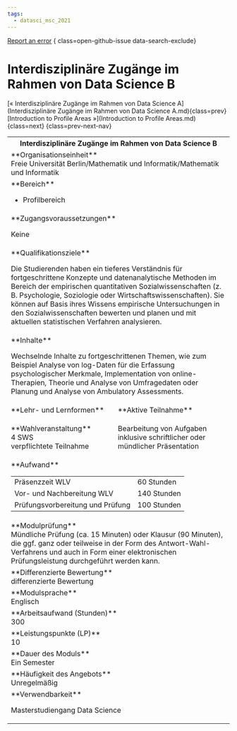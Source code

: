 ```yaml
---
tags:
  - datasci_msc_2021
---
```

[Report an error](https://github.com/SGSSGene/FUB-SUP/issues/new?title=Error%20in%20%22Interdisziplin%C3%A4re%20Zug%C3%A4nge%20im%20Rahmen%20von%20Data%20Science%20B%22&body=There%20seems%20to%20be%20an%20error%20in%20module%20%22Interdisziplin%C3%A4re%20Zug%C3%A4nge%20im%20Rahmen%20von%20Data%20Science%20B%22%2E%0A%0A%3CDescribe%20here%20a%20slightly%20more%20detailed%20description%20of%20what%20is%20wrong%3E&labels=bug)
{ class=open-github-issue data-search-exclude}

# Interdisziplinäre Zugänge im Rahmen von Data Science B

[« Interdisziplinäre Zugänge im Rahmen von Data Science A](Interdisziplinäre Zugänge im Rahmen von Data Science A.md){class=prev}
[Introduction to Profile Areas »](Introduction to Profile Areas.md){class=next}
{class=prev-next-nav}

<table markdown id="moduledesc">
<tr markdown class="moduledesc_head"><th colspan="2">Interdisziplinäre Zugänge im Rahmen von Data Science B </th></tr>
<tr markdown><td colspan="2">**Organisationseinheit**   <br>Freie Universität Berlin/Mathematik und Informatik/Mathematik und Informatik</td></tr>

<tr markdown><td colspan="2">**Bereich**<br>


- Profilbereich

</td></tr>

<tr markdown><td colspan="2">**Zugangsvoraussetzungen** <br>

Keine


</td></tr>
<tr markdown><td colspan="2">**Qualifikationsziele**    <br>

Die Studierenden haben ein tieferes Verständnis für fortgeschrittene
Konzepte und datenanalytische Methoden im Bereich der empirischen
quantitativen Sozialwissenschaften (z. B. Psychologie, Soziologie oder
Wirtschaftswissenschaften). Sie können auf Basis ihres Wissens empirische
Untersuchungen in den Sozialwissenschaften bewerten und planen und mit
aktuellen statistischen Verfahren analysieren.


</td></tr>
<tr markdown><td colspan="2">**Inhalte**                <br>

Wechselnde Inhalte zu fortgeschrittenen Themen, wie zum Beispiel Analyse von
log-Daten für die Erfassung psychologischer Merkmale, Implementation von
online-Therapien, Theorie und Analyse von Umfragedaten oder Planung und
Analyse von Ambulatory Assessments.


</td></tr>

<tr markdown><td>**Lehr- und Lernformen**</td><td>**Aktive Teilnahme**</td></tr>
<tr markdown><td> **Wahlveranstaltung** <br>4 SWS <br> verpflichtete Teilnahme</td><td>

Bearbeitung von Aufgaben inklusive schriftlicher oder mündlicher Präsentation
</td></tr>
<tr markdown><td colspan="2">**Aufwand**                <br>
<table class="aufwand_table">
<tr><td>Präsenzzeit WLV</td><td>60 Stunden</td></tr>
<tr><td>Vor- und Nachbereitung WLV</td><td>140 Stunden</td></tr>
<tr><td>Prüfungsvorbereitung und Prüfung</td><td>100 Stunden</td></tr>
</table>

</td></tr>
<tr markdown><td colspan="2">**Modulprüfung**             <br>Mündliche Prüfung (ca. 15 Minuten) oder Klausur (90 Minuten), die ggf. ganz
oder teilweise in der Form des Antwort-Wahl-Verfahrens und auch in Form
einer elektronischen Prüfungsleistung durchgeführt werden kann.


</td></tr>
<tr markdown><td colspan="2">**Differenzierte Bewertung** <br>differenzierte Bewertung

</td></tr>
<tr markdown><td colspan="2">**Modulsprache**             <br>Englisch</td></tr>
<tr markdown><td colspan="2">**Arbeitsaufwand (Stunden)** <br>300</td></tr>
<tr markdown><td colspan="2">**Leistungspunkte (LP)**     <br>10</td></tr>
<tr markdown><td colspan="2">**Dauer des Moduls**         <br>Ein Semester</td></tr>
<tr markdown><td colspan="2">**Häufigkeit des Angebots**  <br>Unregelmäßig</td></tr>
<tr markdown><td colspan="2">**Verwendbarkeit**           <br>

Masterstudiengang Data Science


</td></tr>

</table>

